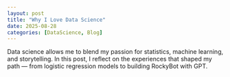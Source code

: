 ```yaml
---
layout: post
title: "Why I Love Data Science"
date: 2025-08-28
categories: [DataScience, Blog]
---
```


Data science allows me to blend my passion for statistics, machine learning, and storytelling. In this post, I reflect on the experiences that shaped my path — from logistic regression models to building RockyBot with GPT.
